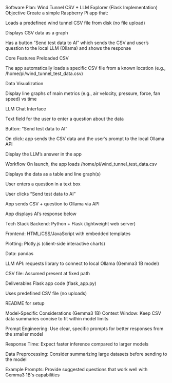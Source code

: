 Software Plan: Wind Tunnel CSV + LLM Explorer (Flask Implementation)
Objective
Create a simple Raspberry Pi app that:

Loads a predefined wind tunnel CSV file from disk (no file upload)

Displays CSV data as a graph

Has a button “Send test data to AI” which sends the CSV and user’s question to the local LLM (Ollama) and shows the response

Core Features
Preloaded CSV

The app automatically loads a specific CSV file from a known location (e.g., /home/pi/wind_tunnel_test_data.csv)

Data Visualization

Display line graphs of main metrics (e.g., air velocity, pressure, force, fan speed) vs time

LLM Chat Interface

Text field for the user to enter a question about the data

Button: “Send test data to AI”

On click: app sends the CSV data and the user’s prompt to the local Ollama API

Display the LLM’s answer in the app

Workflow
On launch, the app loads /home/pi/wind_tunnel_test_data.csv

Displays the data as a table and line graph(s)

User enters a question in a text box

User clicks “Send test data to AI”

App sends CSV + question to Ollama via API

App displays AI’s response below

Tech Stack
Backend: Python + Flask (lightweight web server)

Frontend: HTML/CSS/JavaScript with embedded templates

Plotting: Plotly.js (client-side interactive charts)

Data: pandas

LLM API: requests library to connect to local Ollama (Gemma3 1B model)

CSV file: Assumed present at fixed path

Deliverables
Flask app code (flask_app.py)

Uses predefined CSV file (no uploads)

README for setup

Model-Specific Considerations (Gemma3 1B)
Context Window: Keep CSV data summaries concise to fit within model limits

Prompt Engineering: Use clear, specific prompts for better responses from the smaller model

Response Time: Expect faster inference compared to larger models

Data Preprocessing: Consider summarizing large datasets before sending to the model

Example Prompts: Provide suggested questions that work well with Gemma3 1B's capabilities

